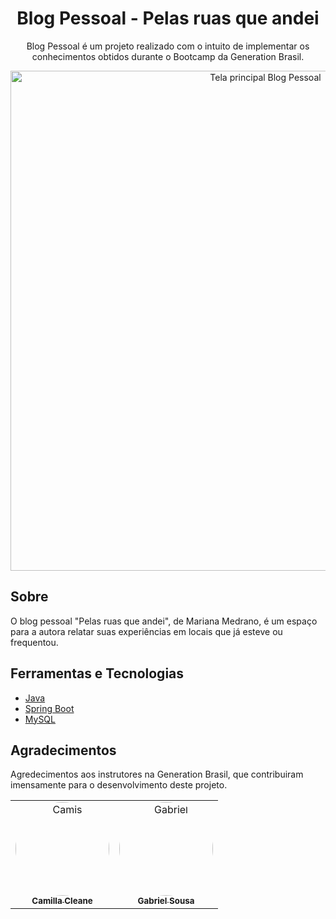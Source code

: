 <div>
  <h1 align="center"> Blog Pessoal - Pelas ruas que andei </h1>
  <p align="center">Blog Pessoal é um projeto realizado com o intuito de implementar os conhecimentos obtidos durante o Bootcamp da Generation Brasil.
  
<br />
</p>


<div align="center">
 <img align=center src="https://i.imgur.com/jleGAxG.png" alt="Tela principal Blog Pessoal" width="800">
</div>

## Sobre
O blog pessoal "Pelas ruas que andei", de Mariana Medrano, é um espaço para a autora relatar suas experiências em locais que já esteve ou frequentou.


## Ferramentas e Tecnologias

* [Java](https://www.java.com/pt-BR/)
* [Spring Boot](https://spring.io/)
* [MySQL](https://www.mysql.com/)

## Agradecimentos
<p>Agredecimentos aos instrutores na Generation Brasil, que contribuiram imensamente para o desenvolvimento deste projeto.</p>


<table>
  <tr>
	<td align="center"><a href="https://www.linkedin.com/in/camillacleane/"><img style="border-radius: 60%;" src="https://imgur.com/iRWc2Af.jpg" width="150px;" alt="Camis"/><br /><sub><b>Camilla Cleane</b></sub></a><br /><a href="https://github.com/camillacleanne" title="Instrutora de Backend Generation Brasil"></a></td> 
	   <td align="center"><a href="https://www.linkedin.com/in/gabriel-sousa-m-grande/"><img style="border-radius: 60%;" src="https://imgur.com/wvkGvjk.jpg" width="150px;" alt="Gabriel"/><br /><sub><b>Gabriel Sousa</b></sub></a><br /><a href="https://github.com/sousagabriell" title="Instrutor Generation Brasil"></a></td> 
	  
</tr>
</table>
